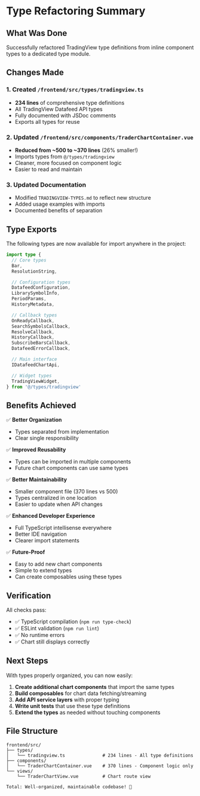 # Type Refactoring Summary

## What Was Done

Successfully refactored TradingView type definitions from inline component types to a dedicated type module.

## Changes Made

### 1. Created `/frontend/src/types/tradingview.ts`
- **234 lines** of comprehensive type definitions
- All TradingView Datafeed API types
- Fully documented with JSDoc comments
- Exports all types for reuse

### 2. Updated `/frontend/src/components/TraderChartContainer.vue`
- **Reduced from ~500 to ~370 lines** (26% smaller!)
- Imports types from `@/types/tradingview`
- Cleaner, more focused on component logic
- Easier to read and maintain

### 3. Updated Documentation
- Modified `TRADINGVIEW-TYPES.md` to reflect new structure
- Added usage examples with imports
- Documented benefits of separation

## Type Exports

The following types are now available for import anywhere in the project:

```typescript
import type {
  // Core types
  Bar,
  ResolutionString,

  // Configuration types
  DatafeedConfiguration,
  LibrarySymbolInfo,
  PeriodParams,
  HistoryMetadata,

  // Callback types
  OnReadyCallback,
  SearchSymbolsCallback,
  ResolveCallback,
  HistoryCallback,
  SubscribeBarsCallback,
  DatafeedErrorCallback,

  // Main interface
  IDatafeedChartApi,

  // Widget types
  TradingViewWidget,
} from '@/types/tradingview'
```

## Benefits Achieved

✅ **Better Organization**
- Types separated from implementation
- Clear single responsibility

✅ **Improved Reusability**
- Types can be imported in multiple components
- Future chart components can use same types

✅ **Better Maintainability**
- Smaller component file (370 lines vs 500)
- Types centralized in one location
- Easier to update when API changes

✅ **Enhanced Developer Experience**
- Full TypeScript intellisense everywhere
- Better IDE navigation
- Clearer import statements

✅ **Future-Proof**
- Easy to add new chart components
- Simple to extend types
- Can create composables using these types

## Verification

All checks pass:
- ✅ TypeScript compilation (`npm run type-check`)
- ✅ ESLint validation (`npm run lint`)
- ✅ No runtime errors
- ✅ Chart still displays correctly

## Next Steps

With types properly organized, you can now easily:

1. **Create additional chart components** that import the same types
2. **Build composables** for chart data fetching/streaming
3. **Add API service layers** with proper typing
4. **Write unit tests** that use these type definitions
5. **Extend the types** as needed without touching components

## File Structure

```
frontend/src/
├── types/
│   └── tradingview.ts              # 234 lines - All type definitions
├── components/
│   └── TraderChartContainer.vue    # 370 lines - Component logic only
└── views/
    └── TraderChartView.vue         # Chart route view

Total: Well-organized, maintainable codebase! 🎉
```
